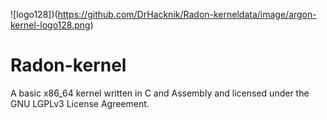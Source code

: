 ![logo128])(https://github.com/DrHacknik/Radon-kerneldata/image/argon-kernel-logo128.png)

# Radon-kernel
A basic x86_64 kernel written in C and Assembly and licensed under the GNU LGPLv3 License Agreement.